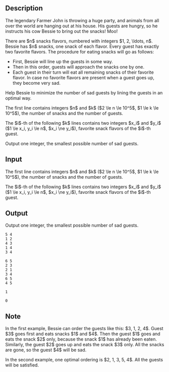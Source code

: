 ## Description

<div><p>The legendary Farmer John is throwing a huge party, and animals from all over the world are hanging out at his house. His guests are hungry, so he instructs his cow Bessie to bring out the snacks! Moo!</p><p>There are $n$ snacks flavors, numbered with integers $1, 2, \ldots, n$. Bessie has $n$ snacks, one snack of each flavor. Every guest has exactly two favorite flavors. The procedure for eating snacks will go as follows:</p><ul> <li> First, Bessie will line up the guests in some way. </li><li> Then in this order, guests will approach the snacks one by one. </li><li> Each guest in their turn will eat all remaining snacks of their favorite flavor. In case no favorite flavors are present when a guest goes up, they become very sad. </li></ul> <p>Help Bessie to minimize the number of sad guests by lining the guests in an optimal way.</p></div><div class="input-specification"><p>The first line contains integers $n$ and $k$ ($2 \le n \le 10^5$, $1 \le k \le 10^5$), the number of snacks and the number of guests. </p><p>The $i$-th of the following $k$ lines contains two integers $x_i$ and $y_i$ ($1 \le x_i, y_i \le n$, $x_i \ne y_i$), favorite snack flavors of the $i$-th guest.</p></div><div class="output-specification"><p>Output one integer, the smallest possible number of sad guests.</p></div>

## Input

<p>The first line contains integers $n$ and $k$ ($2 \le n \le 10^5$, $1 \le k \le 10^5$), the number of snacks and the number of guests. </p><p>The $i$-th of the following $k$ lines contains two integers $x_i$ and $y_i$ ($1 \le x_i, y_i \le n$, $x_i \ne y_i$), favorite snack flavors of the $i$-th guest.</p>

## Output

<p>Output one integer, the smallest possible number of sad guests.</p>





```input1
5 4
1 2
4 3
1 4
3 4
```




```input2
6 5
2 3
2 1
3 4
6 5
4 5
```




```output1
1
```




```output2
0
```



## Note

<p>In the first example, Bessie can order the guests like this: $3, 1, 2, 4$. Guest $3$ goes first and eats snacks $1$ and $4$. Then the guest $1$ goes and eats the snack $2$ only, because the snack $1$ has already been eaten. Similarly, the guest $2$ goes up and eats the snack $3$ only. All the snacks are gone, so the guest $4$ will be sad. </p><p>In the second example, one optimal ordering is $2, 1, 3, 5, 4$. All the guests will be satisfied.</p>
